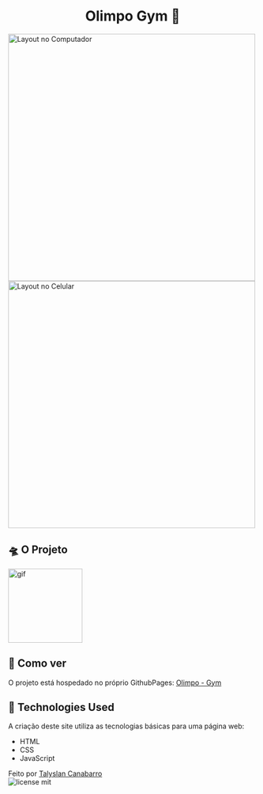 <h1 align="center"> Olimpo Gym 💪</h1>

<img height="500" src="" alt="Layout no Computador" />
<img height="500" src="" alt="Layout no Celular" /> 

## 🛸 O Projeto
<img height="150" src="" alt="gif"></img>

<!-- <blockquote>Netflix já posso desenvolver seus sites!</blockquote>
Recriei a tela de login da Netflix a fim de reforçar o que eu consigo fazer com essas ferramentas! Aqui você consegue analisar não só o HTML e CSS, além de suas interações: mudar de idioma, visualizar ou não a senha e verificação da adequação da senha ou não ao esperado. -->

## 📌 Como ver

O projeto está hospedado no próprio GithubPages:
[Olimpo - Gym](https://talyslan.github.io/Olimpo-Gym/)


## 🚀 Technologies Used

A criação deste site utiliza as tecnologias básicas para uma página web:

- HTML
- CSS
- JavaScript

Feito por <a href="https://github.com/Talyslan">Talyslan Canabarro</a>
<br/>
<img src="https://img.shields.io/badge/license-MIT-8A2BE2" alt="license mit" />